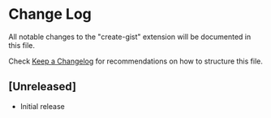 # Change Log

All notable changes to the "create-gist" extension will be documented in this file.

Check [Keep a Changelog](http://keepachangelog.com/) for recommendations on how to structure this file.

## [Unreleased]

- Initial release